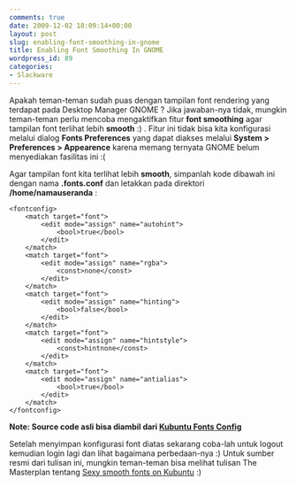 ```yaml
---
comments: true
date: 2009-12-02 18:09:14+00:00
layout: post
slug: enabling-font-smoothing-in-gnome
title: Enabling Font Smoothing In GNOME
wordpress_id: 89
categories:
- Slackware
---
```


Apakah teman-teman sudah puas dengan tampilan font rendering yang terdapat pada Desktop Manager GNOME ? Jika jawaban-nya tidak, mungkin teman-teman perlu mencoba mengaktifkan fitur **font smoothing** agar tampilan font terlihat lebih **smooth** :) . Fitur ini tidak bisa kita konfigurasi melalui dialog **Fonts Preferences** yang dapat diakses melalui **System > Preferences > Appearence** karena memang ternyata GNOME belum menyediakan fasilitas ini :(

Agar tampilan font kita terlihat lebih **smooth**, simpanlah kode dibawah ini dengan nama **.fonts.conf** dan letakkan pada direktori **/home/namauseranda** :

    
    
    
    
    
    <fontconfig>
    	<match target="font">
    		<edit mode="assign" name="autohint">
    			<bool>true</bool>
    		</edit>
    	</match>
    	<match target="font">
    		<edit mode="assign" name="rgba">
    			<const>none</const>
    		</edit>
    	</match>
    	<match target="font">
    		<edit mode="assign" name="hinting">
    			<bool>false</bool>
    		</edit>
    	</match>
    	<match target="font">
    		<edit mode="assign" name="hintstyle">
    			<const>hintnone</const>
    		</edit>
    	</match>
    	<match target="font">
    		<edit mode="assign" name="antialias">
    			<bool>true</bool>
    		</edit>
    	</match>
    </fontconfig>
    


**Note: Source code asli bisa diambil dari [Kubuntu Fonts Config](http://rewind.themasterplan.in/dl/Kubuntu_FontsConf)**

Setelah menyimpan konfigurasi font diatas sekarang coba-lah untuk logout kemudian login lagi dan lihat bagaimana perbedaan-nya :) Untuk sumber resmi dari tulisan ini, mungkin teman-teman bisa melihat tulisan The Masterplan tentang [Sexy smooth fonts on Kubuntu](http://rewind.themasterplan.in/2007/07/15/sexy-smooth-fonts-on-kubuntu/) :)
